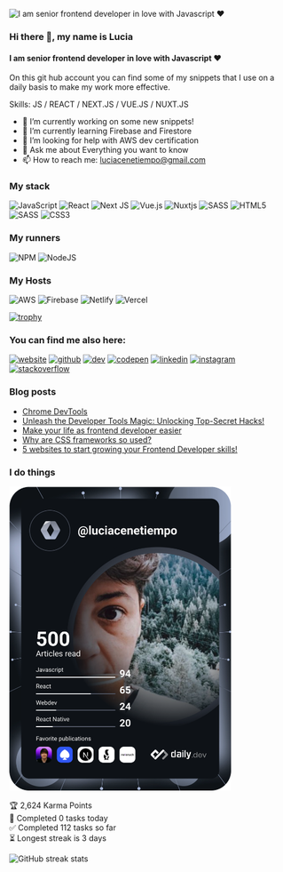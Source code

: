 
![I am senior frontend developer in love with Javascript ❤️](https://user-images.githubusercontent.com/38978846/187196728-822857ce-75ea-4919-ae43-14ea7d15801a.jpeg)


### Hi there 👋, my name is Lucia 
#### I am senior frontend developer in love with Javascript ❤️

On this git hub account you can find some of my snippets that I use on a daily basis to make my work more effective.

Skills: JS / REACT / NEXT.JS / VUE.JS / NUXT.JS

- 🔭 I’m currently working on some new snippets! 
- 🌱 I’m currently learning Firebase and Firestore 
- 🤔 I’m looking for help with AWS dev certification 
- 💬 Ask me about Everything you want to know 
- 📫 How to reach me: luciacenetiempo@gmail.com 


### My stack
![JavaScript](https://img.shields.io/badge/javascript-%23323330.svg?style=for-the-badge&logo=javascript&logoColor=%23F7DF1E) ![React](https://img.shields.io/badge/react-%2320232a.svg?style=for-the-badge&logo=react&logoColor=%2361DAFB) ![Next JS](https://img.shields.io/badge/Next-black?style=for-the-badge&logo=next.js&logoColor=white) ![Vue.js](https://img.shields.io/badge/vuejs-%2335495e.svg?style=for-the-badge&logo=vuedotjs&logoColor=%234FC08D) ![Nuxtjs](https://img.shields.io/badge/Nuxt-002E3B?style=for-the-badge&logo=nuxtdotjs&logoColor=#00DC82) ![SASS](https://img.shields.io/badge/SASS-hotpink.svg?style=for-the-badge&logo=SASS&logoColor=white) ![HTML5](https://img.shields.io/badge/html5-%23E34F26.svg?style=for-the-badge&logo=html5&logoColor=white) ![SASS](https://img.shields.io/badge/SASS-hotpink.svg?style=for-the-badge&logo=SASS&logoColor=white) ![CSS3](https://img.shields.io/badge/css3-%231572B6.svg?style=for-the-badge&logo=css3&logoColor=white)

### My runners
![NPM](https://img.shields.io/badge/NPM-%23000000.svg?style=for-the-badge&logo=npm&logoColor=white) ![NodeJS](https://img.shields.io/badge/node.js-6DA55F?style=for-the-badge&logo=node.js&logoColor=white)	

### My Hosts
![AWS](https://img.shields.io/badge/AWS-%23FF9900.svg?style=for-the-badge&logo=amazon-aws&logoColor=white) ![Firebase](https://img.shields.io/badge/firebase-%23039BE5.svg?style=for-the-badge&logo=firebase) ![Netlify](https://img.shields.io/badge/netlify-%23000000.svg?style=for-the-badge&logo=netlify&logoColor=#00C7B7) ![Vercel](https://img.shields.io/badge/vercel-%23000000.svg?style=for-the-badge&logo=vercel&logoColor=white)




[![trophy](https://github-profile-trophy.vercel.app/?username=luciacenetiempo)](https://github.com/ryo-ma/github-profile-trophy)

### You can find me also here:

[<img src='https://img.shields.io/badge/website-000000?style=for-the-badge&logo=About.me&logoColor=white' alt='website' height='25'>](https://www.luciacenetiempo.com)  [<img src='https://img.shields.io/badge/GitHub-100000?style=for-the-badge&logo=github&logoColor=white' alt='github' height='25'>](https://github.com/luciacenetiempo)  [<img src='https://img.shields.io/badge/dev.to-0A0A0A?style=for-the-badge&logo=devdotto&logoColor=white' alt='dev' height='25'>](https://dev.to/luciacenetiempo)  [<img src='https://img.shields.io/badge/Codepen-000000?style=for-the-badge&logo=codepen&logoColor=white' alt='codepen' height='25'>](https://codepen.io/luciacenetiempo)  [<img src='https://img.shields.io/badge/LinkedIn-0077B5?style=for-the-badge&logo=linkedin&logoColor=white' alt='linkedin' height='25'>](https://www.linkedin.com/in/luciacenetiempo//)  [<img src='https://img.shields.io/badge/Instagram-E4405F?style=for-the-badge&logo=instagram&logoColor=white' alt='instagram' height='25'>](https://www.instagram.com/lucia.cenetiempo/)  [<img src='https://img.shields.io/badge/Stack_Overflow-FE7A16?style=for-the-badge&logo=stack-overflow&logoColor=white' alt='stackoverflow' height='25'>](https://stackoverflow.com/users/19231165/lucia)  

### Blog posts
<!-- BLOG-POST-LIST:START -->
- [Chrome DevTools](https://dev.to/luciacenetiempo/chrome-devtools-k2l)
- [Unleash the Developer Tools Magic: Unlocking Top-Secret Hacks!](https://dev.to/luciacenetiempo/unleash-the-developer-tools-magic-unlocking-top-secret-hacks-2g7o)
- [Make your life as frontend developer easier](https://dev.to/luciacenetiempo/make-your-life-as-frontend-developer-easier-46op)
- [Why are CSS frameworks so used?](https://dev.to/luciacenetiempo/why-are-css-frameworks-so-used-3d30)
- [5 websites to start growing your Frontend Developer skills!](https://dev.to/luciacenetiempo/5-websites-to-start-growing-your-frontend-developer-skills-1mli)
<!-- BLOG-POST-LIST:END -->



### I do things

<a href="https://app.daily.dev/luciacenetiempo"><img src="https://github.com/luciacenetiempo/luciacenetiempo/blob/main/devcard.svg" width="400" alt="Lucia Cenetiempo's Dev Card"/></a>

<!-- TODO-IST:START -->
🏆  2,624 Karma Points           
🌸  Completed 0 tasks today           
✅  Completed 112 tasks so far           
⏳  Longest streak is 3 days
<!-- TODO-IST:END -->

![GitHub streak stats](https://github-readme-streak-stats.herokuapp.com/?user=luciacenetiempo)  

